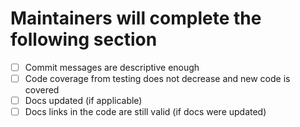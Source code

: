 # Maintainers will complete the following section

- [ ] Commit messages are descriptive enough
- [ ] Code coverage from testing does not decrease and new code is covered
- [ ] Docs updated (if applicable)
- [ ] Docs links in the code are still valid (if docs were updated)

